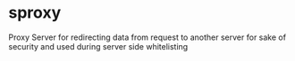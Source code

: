 # sproxy
Proxy Server for redirecting data from request to another server for sake of security and used during server side whitelisting
